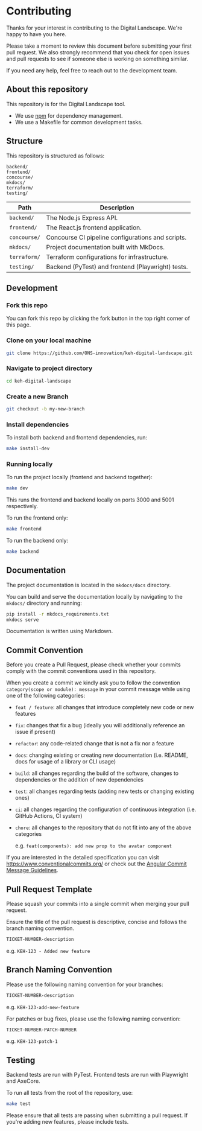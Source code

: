 # Contributing

Thanks for your interest in contributing to the Digital Landscape. We're happy to have you here.

Please take a moment to review this document before submitting your first pull request. We also strongly recommend that you check for open issues and pull requests to see if someone else is working on something similar.

If you need any help, feel free to reach out to the development team.

## About this repository

This repository is for the Digital Landscape tool.

- We use [npm](https://www.npmjs.com/) for dependency management.
- We use a Makefile for common development tasks.

## Structure

This repository is structured as follows:

```
backend/
frontend/
concourse/
mkdocs/
terraform/
testing/
```

| Path         | Description                                       |
| ------------ | ------------------------------------------------- |
| `backend/`   | The Node.js Express API.                          |
| `frontend/`  | The React.js frontend application.                |
| `concourse/` | Concourse CI pipeline configurations and scripts. |
| `mkdocs/`    | Project documentation built with MkDocs.          |
| `terraform/` | Terraform configurations for infrastructure.      |
| `testing/`   | Backend (PyTest) and frontend (Playwright) tests. |

## Development

### Fork this repo

You can fork this repo by clicking the fork button in the top right corner of this page.

### Clone on your local machine

```bash
git clone https://github.com/ONS-innovation/keh-digital-landscape.git
```

### Navigate to project directory

```bash
cd keh-digital-landscape
```

### Create a new Branch

```bash
git checkout -b my-new-branch
```

### Install dependencies

To install both backend and frontend dependencies, run:

```bash
make install-dev
```

### Running locally

To run the project locally (frontend and backend together):

```bash
make dev
```

This runs the frontend and backend locally on ports 3000 and 5001 respectively.

To run the frontend only:

```bash
make frontend
```

To run the backend only:

```bash
make backend
```

## Documentation

The project documentation is located in the `mkdocs/docs` directory.

You can build and serve the documentation locally by navigating to the `mkdocs/` directory and running:

```bash
pip install -r mkdocs_requirements.txt
mkdocs serve
```

Documentation is written using Markdown.

## Commit Convention

Before you create a Pull Request, please check whether your commits comply with
the commit conventions used in this repository.

When you create a commit we kindly ask you to follow the convention
`category(scope or module): message` in your commit message while using one of
the following categories:

- `feat / feature`: all changes that introduce completely new code or new
  features
- `fix`: changes that fix a bug (ideally you will additionally reference an
  issue if present)
- `refactor`: any code-related change that is not a fix nor a feature
- `docs`: changing existing or creating new documentation (i.e. README, docs for
  usage of a library or CLI usage)
- `build`: all changes regarding the build of the software, changes to
  dependencies or the addition of new dependencies
- `test`: all changes regarding tests (adding new tests or changing existing
  ones)
- `ci`: all changes regarding the configuration of continuous integration (i.e.
  GitHub Actions, CI system)
- `chore`: all changes to the repository that do not fit into any of the above
  categories

  e.g. `feat(components): add new prop to the avatar component`

If you are interested in the detailed specification you can visit
https://www.conventionalcommits.org/ or check out the
[Angular Commit Message Guidelines](https://github.com/angular/angular/blob/22b96b9/CONTRIBUTING.md#-commit-message-guidelines).

## Pull Request Template

Please squash your commits into a single commit when merging your pull request.

Ensure the title of the pull request is descriptive, concise and follows the branch naming convention.

```bash
TICKET-NUMBER-description
```

e.g. `KEH-123 - Added new feature`

## Branch Naming Convention

Please use the following naming convention for your branches:

```bash
TICKET-NUMBER-description
```

e.g. `KEH-123-add-new-feature`

For patches or bug fixes, please use the following naming convention:

```bash
TICKET-NUMBER-PATCH-NUMBER
```

e.g. `KEH-123-patch-1`

## Testing

Backend tests are run with PyTest. Frontend tests are run with Playwright and AxeCore.

To run all tests from the root of the repository, use:

```bash
make test
```

Please ensure that all tests are passing when submitting a pull request. If you're adding new features, please include tests.
